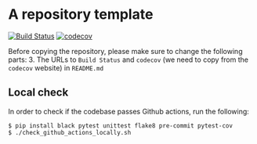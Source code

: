 # A repository template

[![Build Status](https://github.com/nabenabe0928/mfhpo-simulator/workflows/Functionality%20test/badge.svg?branch=main)](https://github.com/nabenabe0928/mfhpo-simulator)
[![codecov](https://codecov.io/gh/nabenabe0928/mfhpo-simulator/branch/main/graph/badge.svg?token=ZXWLF1HM2K)](https://codecov.io/gh/nabenabe0928/mfhpo-simulator)

Before copying the repository, please make sure to change the following parts:
3. The URLs to `Build Status` and `codecov` (we need to copy from the `codecov` website) in `README.md`

## Local check

In order to check if the codebase passes Github actions, run the following:

```shell
$ pip install black pytest unittest flake8 pre-commit pytest-cov
$ ./check_github_actions_locally.sh
```
